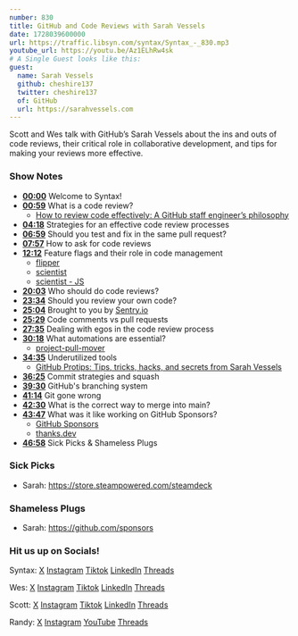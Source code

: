 ```yaml
---
number: 830
title: GitHub and Code Reviews with Sarah Vessels
date: 1728039600000
url: https://traffic.libsyn.com/syntax/Syntax_-_830.mp3
youtube_url: https://youtu.be/Az1ELhRw4sk
# A Single Guest looks like this:
guest:
  name: Sarah Vessels
  github: cheshire137
  twitter: cheshire137
  of: GitHub
  url: https://sarahvessels.com
---
```


Scott and Wes talk with GitHub’s Sarah Vessels about the ins and outs of code reviews, their critical role in collaborative development, and tips for making your reviews more effective.

### Show Notes

* **[00:00](#t=00:00)** Welcome to Syntax!
* **[00:59](#t=00:59)** What is a code review?  
  * [How to review code effectively: A GitHub staff engineer’s philosophy](https://github.blog/developer-skills/github/how-to-review-code-effectively-a-github-staff-engineers-philosophy/)
* **[04:18](#t=04:18)** Strategies for an effective code review processes
* **[06:59](#t=06:59)** Should you test and fix in the same pull request?
* **[07:57](#t=07:57)** How to ask for code reviews
* **[12:12](#t=12:12)** Feature flags and their role in code management  
  * [flipper](https://github.com/flippercloud/flipper)  
  * [scientist](https://github.com/github/scientist)  
  * [scientist - JS](https://github.com/fightmegg/scientist)
* **[20:03](#t=20:03)** Who should do code reviews?
* **[23:34](#t=23:34)** Should you review your own code?
* **[25:04](#t=25:04)** Brought to you by [Sentry.io](https://sentry.io)
* **[25:29](#t=25:29)** Code comments vs pull requests
* **[27:35](#t=27:35)** Dealing with egos in the code review process
* **[30:18](#t=30:18)** What automations are essential?  
  * [project-pull-mover](https://github.com/cheshire137/project-pull-mover)
* **[34:35](#t=34:35)** Underutilized tools  
  * [GitHub Protips: Tips, tricks, hacks, and secrets from Sarah Vessels](https://github.blog/developer-skills/github/github-protips-tips-tricks-hacks-and-secrets-from-sarah-vessels/)
* **[36:25](#t=36:25)** Commit strategies and squash
* **[39:30](#t=39:30)** GitHub's branching system
* **[41:14](#t=41:14)** Git gone wrong
* **[42:30](#t=42:30)** What is the correct way to merge into main?
* **[43:47](#t=43:47)** What was it like working on GitHub Sponsors?  
  * [GitHub Sponsors](https://github.com/sponsors)  
  * [thanks.dev](https://thanks.dev/home)
* **[46:58](#t=46:58)** Sick Picks & Shameless Plugs

### Sick Picks

- Sarah: https://store.steampowered.com/steamdeck

### Shameless Plugs

- Sarah: https://github.com/sponsors

### Hit us up on Socials!

Syntax: [X](https://twitter.com/syntaxfm) [Instagram](https://www.instagram.com/syntax_fm/) [Tiktok](https://www.tiktok.com/@syntaxfm) [LinkedIn](https://www.linkedin.com/company/96077407/admin/feed/posts/) [Threads](https://www.threads.net/@syntax_fm)

Wes: [X](https://twitter.com/wesbos) [Instagram](https://www.instagram.com/wesbos/) [Tiktok](https://www.tiktok.com/@wesbos) [LinkedIn](https://www.linkedin.com/in/wesbos/) [Threads](https://www.threads.net/@wesbos)

Scott: [X](https://twitter.com/stolinski) [Instagram](https://www.instagram.com/stolinski/) [Tiktok](https://www.tiktok.com/@stolinski) [LinkedIn](https://www.linkedin.com/in/stolinski/) [Threads](https://www.threads.net/@stolinski)

Randy: [X](https://twitter.com/randyrektor) [Instagram](https://www.instagram.com/randyrektor/) [YouTube](https://www.youtube.com/@randyrektor) [Threads](https://www.threads.net/@randyrektor)